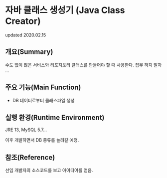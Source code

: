 # 자바 클래스 생성기 (Java Class Creator)
updated 2020.02.15

## 개요(Summary)
수도 없이 많은 서비스와 리포지토리 클래스를 만들어야 할 때 사용한다.
잡무 하지 말자 ...
## 주요 기능(Main Function)
- DB 데이터로부터 클래스파일 생성

## 실행 환경(Runtime Environment)
JRE 13, MySQL 5.7... <br>

이후 개발하면서 DB 종류를 늘려갈 예정.

## 참조(Reference)
선임 개발자의 소스코드를 보고 아이디어를 얻음. 